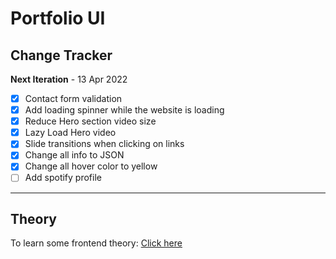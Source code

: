 # Portfolio UI
## Change Tracker

**Next Iteration** - 13 Apr 2022

- [x] Contact form validation
- [x] Add loading spinner while the website is loading
- [x] Reduce Hero section video size
- [x] Lazy Load Hero video
- [x] Slide transitions when clicking on links
- [x] Change all info to JSON
- [x] Change all hover color to yellow
- [ ] Add spotify profile

---

## Theory

To learn some frontend theory: [Click here](./THEORY.md)